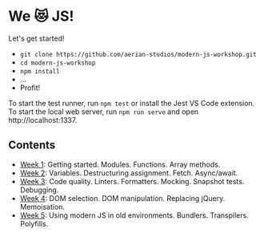 # We 😻 JS!

Let's get started!

*   `git clone https://github.com/aerian-studios/modern-js-workshop.git`
*   `cd modern-js-workshop`
*   `npm install`
*   ...
*   Profit!

To start the test runner, run `npm test` or install the Jest VS Code extension.
To start the local web server, run `npm run serve` and open
http://localhost:1337.

## Contents

*   [Week 1](./week01): Getting started. Modules. Functions. Array methods.
*   [Week 2](./week02): Variables. Destructuring assignment. Fetch. Async/await.
*   [Week 3](./week03): Code quality. Linters. Formatters. Mocking. Snapshot
    tests. Debugging.
*   [Week 4](./week04): DOM selection. DOM manipulation. Replacing jQuery.
    Memoisation.
*   [Week 5](./week05): Using modern JS in old environments. Bundlers.
    Transpilers. Polyfills.
